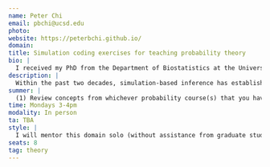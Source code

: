 ```yaml
---
name: Peter Chi
email: pbchi@ucsd.edu
photo:
website: https://peterbchi.github.io/
domain: 
title: Simulation coding exercises for teaching probability theory
bio: |
  I received my PhD from the Department of Biostatistics at the University of Washington. My primary research focus is statistical phylogenetics, with secondary interests in statistics education and in casino games of chance. Prior to joining the faculty at HDSI, I was an Associate Professor of Statistics at Villanova University -- the alma mater of one pope and three future NBA champions (I am writing this on May 17th 2025 as the NY Knicks have just won their Eastern Conference Semifinal series, and I'm calling it now). 
description: |
  Within the past two decades, simulation-based inference has established itself as a standard approach for teaching an introductory statistics or data science course (such as DSC 10). While it has been argued that simulation-based pedagogies should likewise be useful in a probability theory course, the implementation therein is not currently well developed, nor is this notion even universally accepted to date. Students in this domain will explore this by developing coding exercises that are designed to teach concepts from a typical undergraduate probability theory course (such as MATH 180A, MATH 183, and MATH 181A). Specifically, the coding exercises that capstone students in this domain will create as part of their projects will task probability students with writing simulation code that illustrates a particular concept or theoretical result in a probability course. Possible deliverables at the end of projects in this domain could be each of the following, or other related/comparable items proposed by capstone students in this domain: (1) a set of coding exercises that each target a specific topic in a probability theory course; (2) instructor lesson notes for each coding exercise that details how it could be implemented in a typical course and its pedagogical rationale (i.e. why we believe it should be effective); (3) solutions to each coding exercise, in both R and Python; (4) Shiny apps (written in either R or Python) for each coding exercise that visually and interactively demonstrate the solution code in action; (5) assessment questions to test students on their resulting understanding of the probability concepts aimed to be taught by each of the coding exercises, and their answers; (6) statistical analyses on data collected via a designed experiment by capstone students, directly investigating the efficacy of their created coding exercises for teaching probability concepts. Capstone students in this domain should plan to take the CITI Human Subjects Research training: Social and Behavioral Research, administered online (and at no cost) by the UCSD IRB office, early in Quarter 1 in preparation for collection of real data for item (6) above during Quarter 2.
summer: |
  (1) Review concepts from whichever probability course(s) that you have taken; (2) Explore the Shiny apps here to get an idea of what is possible with Shiny apps for teaching statistics: https://statistics.calpoly.edu/shiny; (3) Read this paper (although its aims were different from what ours will be, it is one of the only scientific research papers to date that addresses the idea of using simulation in a probability theory course, so it will be good to be familiar with what they have done and the issues that they raise): https://www.tandfonline.com/doi/full/10.1080/10691898.2019.1600387
time: Mondays 3-4pm
modality: In person
ta: TBA
style: |
  I will mentor this domain solo (without assistance from graduate students). I aim to give students the background and confidence to take ownership over their projects, and will likely be fairly hands-on at first: in particular, I will lead discussions on concepts in the field of statistics education, and give instruction on how to write Shiny apps as needed. I will also cover principles of experimental design and relevant statistical analyses as needed. 
seats: 8
tag: theory
---
```

